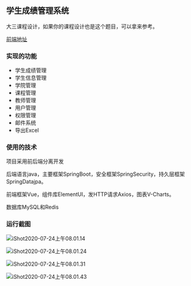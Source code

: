 ## 学生成绩管理系统

大三课程设计，如果你的课程设计也是这个题目，可以拿来参考。

[前端地址](https://github.com/liuxiansen-China/score-manager-ui)



### 实现的功能

- 学生成绩管理
- 学生信息管理
- 学院管理
- 课程管理
- 教师管理
- 用户管理
- 权限管理
- 邮件系统
- 导出Excel

### 使用的技术

项目采用前后端分离开发

后端语言java，主要框架SpringBoot，安全框架SpringSecurity，持久层框架SpringDatajpa。

前端框架Vue，组件库ElementUI，发HTTP请求Axios，图表V-Charts。

数据库MySQL和Redis

### 运行截图

![iShot2020-07-24上午08.01.14](http://redarm.cn/upload/2020/07/iShot2020-07-24%E4%B8%8A%E5%8D%8808.01.14-1f6974061bbc4a259e366b91e2e14831.png)

![iShot2020-07-24上午08.01.24](http://redarm.cn/upload/2020/07/iShot2020-07-24%E4%B8%8A%E5%8D%8808.01.24-a00ff627d38a4f9aa6950c1d3d7fffc1.png)

![iShot2020-07-24上午08.01.31](http://redarm.cn/upload/2020/07/iShot2020-07-24%E4%B8%8A%E5%8D%8808.01.31-1ef890b5c81c419da3c1fc5058a51cb7.png)

![iShot2020-07-24上午08.01.43](http://redarm.cn/upload/2020/07/iShot2020-07-24%E4%B8%8A%E5%8D%8808.01.43-916e8c7455e049129b98277ccad7b0f7.png)


